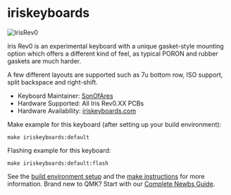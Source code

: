 # iriskeyboards

![IrisRev0](https://i.imgur.com/sCrZ43r.jpg)

Iris Rev0 is an experimental keyboard with a unique gasket-style mounting option which offers a different kind of feel, as typical PORON and rubber gaskets are much harder. 

A few different layouts are supported such as 7u bottom row, ISO support, split backspace and right-shift.

* Keyboard Maintainer: [SonOfAres](https://github.com/SonOfAres)
* Hardware Supported: All Iris Rev0.XX PCBs
* Hardware Availability: [iriskeyboards.com](https://www.iriskeyboards.com)

Make example for this keyboard (after setting up your build environment):

    make iriskeyboards:default

Flashing example for this keyboard:

    make iriskeyboards:default:flash

See the [build environment setup](https://docs.qmk.fm/#/getting_started_build_tools) and the [make instructions](https://docs.qmk.fm/#/getting_started_make_guide) for more information. Brand new to QMK? Start with our [Complete Newbs Guide](https://docs.qmk.fm/#/newbs).
